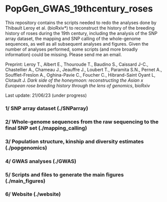 # PopGen_GWAS_19thcentury_roses

This repository contains the scripts needed to redo the analyses done by Thibault Leroy et al. (bioRxiv*) to reconstruct the history of the breeding history of roses during the 19th century, including the analysis of the SNP array dataset, the mapping and SNP calling of the whole-genome sequences, as well as all subsequent analyses and figures. Given the number of analyses performed, some scripts (and more broadly information) could be missing. Please send me an email.

Preprint: Leroy T., Albert E., Thouroude T., Baudino S., Caissard J-C., Chastellier A., Chameau J., Jeauffre J., Loubert T., Paramita S.N., Pernet A., Soufflet-Freslon A., Oghina-Pavie C., Foucher C., Hibrand-Saint Oyant L, Clotault J.
*Dark side of the honeymoon: reconstructing the Asian x European rose breeding history through the lens of genomics*, bioRxiv

Last update: 21/06/23 (under progress) 

### 1/ SNP array dataset (./SNParray)

### 2/ Whole-genome sequences from the raw sequencing to the final SNP set (./mapping_calling)

### 3/ Population structure, kinship and diversity estimates (./popgenomics)

### 4/ GWAS analyses (./GWAS)

### 5/ Scripts and files to generate the main figures (./main_figures)

### 6/ Website (./website)

